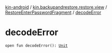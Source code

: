 [kin-android](../../index.md) / [kin.backupandrestore.restore.view](../index.md) / [RestoreEnterPasswordFragment](index.md) / [decodeError](./decode-error.md)

# decodeError

`open fun decodeError(): `[`Unit`](https://kotlinlang.org/api/latest/jvm/stdlib/kotlin/-unit/index.html)